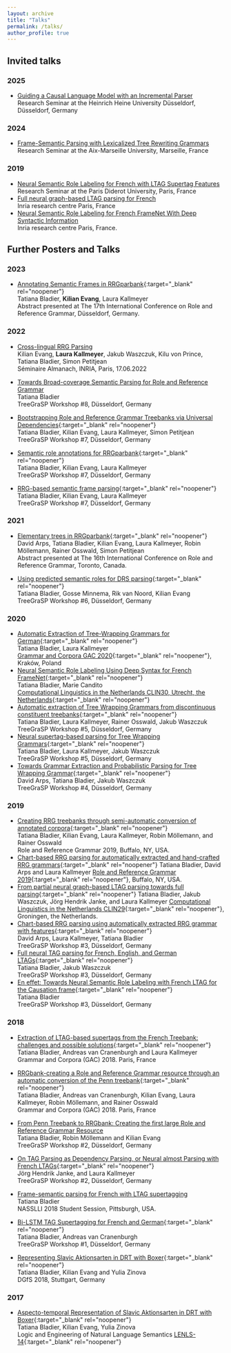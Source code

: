 ```yaml
---
layout: archive
title: "Talks"
permalink: /talks/
author_profile: true
---
```



## Invited talks

### 2025
- [Guiding a Causal Language Model with an Incremental Parser]()<br />
Research Seminar at the Heinrich Heine University Düsseldorf, Düsseldorf, Germany <br />

### 2024
- [Frame-Semantic Parsing with Lexicalized Tree Rewriting Grammars]()<br />
Research Seminar at the Aix-Marseille University, Marseille, France <br />

### 2019

- [Neural Semantic Role Labeling for French with LTAG Supertag Features]()<br />
Research Seminar at the Paris Diderot University, Paris, France <br />
- [Full neural graph-based LTAG parsing for French]() <br />
 Inria research centre Paris, France <br />
 - [Neural Semantic Role Labeling for French FrameNet With Deep Syntactic Information]() <br />
 Inria research centre Paris, France.

## Further Posters and Talks

### 2023

- [Annotating Semantic Frames in RRGparbank](https://rrg2023.phil.hhu.de/wp-content/uploads/2023/07/RRG2023-Bladier_Evang_Kallmeyer.pdf){:target="_blank" rel="noopener"} <br />
Tatiana Bladier, <b>Kilian Evang</b>, Laura Kallmeyer <br />
Abstract presented at The 17th International Conference on Role and Reference Grammar, Düsseldorf, Germany.

### 2022

- [Cross-lingual RRG Parsing]() <br />
Kilian Evang, <b>Laura Kallmeyer</b>, Jakub Waszczuk, Kilu von Prince, Tatiana Bladier, Simon Petitjean <br />
Séminaire Almanach, INRIA, Paris, 17.06.2022 

- [Towards Broad-coverage Semantic Parsing for Role and Reference Grammar]() <br />
Tatiana Bladier <br />
TreeGraSP Workshop #8, Düsseldorf, Germany 

- [Bootstrapping Role and Reference Grammar Treebanks via Universal Dependencies](https://treegrasp.phil.hhu.de/wp-content/uploads/2022/02/meeting_7_bootstrapping_role_and_reference_grammar_treebanks_via_universal_dependencies.pdf){:target="_blank" rel="noopener"} <br />
Tatiana Bladier, Kilian Evang, Laura Kallmeyer, Simon Petitjean <br />
TreeGraSP Workshop #7, Düsseldorf, Germany 

- [Semantic role annotations for RRGparbank](https://treegrasp.phil.hhu.de/wp-content/uploads/2022/02/meeting_7_semantic_role_annotation_for_rrgbank.pdf){:target="_blank" rel="noopener"} <br />
Tatiana Bladier, Kilian Evang, Laura Kallmeyer <br />
TreeGraSP Workshop #7, Düsseldorf, Germany 

- [RRG-based semantic frame parsing](https://treegrasp.phil.hhu.de/wp-content/uploads/2022/02/meeting_7_RRG_based_semantic_frame_parsing.pdf){:target="_blank" rel="noopener"} <br />
Tatiana Bladier, Kilian Evang, Laura Kallmeyer <br />
TreeGraSP Workshop #7, Düsseldorf, Germany 


### 2021

- [Elementary trees in RRGparbank](https://rrg2021.apps01.yorku.ca/wp-content/uploads/2021/06/rrg_abstract_arps_et_al_rrg_parbank.pdf){:target="_blank" rel="noopener"} <br />
David Arps, Tatiana Bladier, Kilian Evang, Laura Kallmeyer, Robin Möllemann, Rainer Osswald, Simon Petitjean<br />
Abstract presented at The 16th International Conference on Role and Reference Grammar, Toronto, Canada.

- [Using predicted semantic roles for DRS parsing](https://treegrasp.phil.hhu.de/wp-content/uploads/2022/02/meeting_6_using_predicted_semantic_role_for_drs_parsing.pdf){:target="_blank" rel="noopener"} <br />
Tatiana Bladier, Gosse Minnema, Rik van Noord, Kilian Evang <br />
TreeGraSP Workshop #6, Düsseldorf, Germany 


### 2020

- [Automatic Extraction of Tree-Wrapping Grammars for German](https://aclanthology.org/2020.tlt-1.5.pdf){:target="_blank" rel="noopener"} <br />
Tatiana Bladier, Laura Kallmeyer <br />
[Grammar and Corpora GAC 2020](https://gac2020.ijp.pan.pl/){:target="_blank" rel="noopener"}, Kraków, Poland
- [Neural Semantic Role Labeling Using Deep Syntax for French FrameNet](https://clin30.sites.uu.nl/accepted-submissions){:target="_blank" rel="noopener"} <br />
Tatiana Bladier, Marie Candito <br />
[Computational Linguistics in the Netherlands CLIN30, Utrecht, the Netherlands](https://clin30.sites.uu.nl/accepted-submissions/){:target="_blank" rel="noopener"}
- [Automatic extraction of Tree Wrapping Grammars from discontinuous constituent treebanks](https://treegrasp.phil.hhu.de/wp-content/uploads/2021/01/meeting_5_extraction.pdf){:target="_blank" rel="noopener"} <br />
Tatiana Bladier, Laura Kallmeyer, Rainer Osswald, Jakub Waszczuk <br />
TreeGraSP Workshop #5, Düsseldorf, Germany 
- [Neural supertag-based parsing for Tree Wrapping Grammars](https://treegrasp.phil.hhu.de/wp-content/uploads/2021/01/meeting_5_parsing.pdf){:target="_blank" rel="noopener"} <br />
Tatiana Bladier, Laura Kallmeyer, Jakub Waszczuk <br />
TreeGraSP Workshop #5, Düsseldorf, Germany 
- [Towards Grammar Extraction and Probabilistic Parsing for Tree Wrapping Grammar](https://treegrasp.phil.hhu.de/wp-content/uploads/2020/02/meeting_4_TWG_Parsing.pdf){:target="_blank" rel="noopener"} <br />
David Arps, Tatiana Bladier, Jakub Waszczuk<br />
TreeGraSP Workshop #4, Düsseldorf, Germany



### 2019

- [Creating RRG treebanks through semi-automatic conversion of annotated corpora](https://ubwp.buffalo.edu/rrg2019/wp-content/uploads/sites/101/2019/07/Bladier.pdf){:target="_blank" rel="noopener"} <br />
Tatiana Bladier, Kilian Evang, Laura Kallmeyer, Robin Möllemann, and Rainer Osswald<br />
Role and Reference Grammar 2019, Buffalo, NY, USA. 
- [Chart-based RRG parsing for automatically extracted and hand-crafted RRG grammars](https://ubwp.buffalo.edu/rrg2019/wp-content/uploads/sites/101/2019/07/Arps.pdf){:target="_blank" rel="noopener"} 
Tatiana Bladier, David Arps and Laura Kallmeyer
[Role and Reference Grammar 2019](https://ubwp.buffalo.edu/rrg2019/wp-content/uploads/sites/101/2019/07/Arps.pdf){:target="_blank" rel="noopener"}, Buffalo, NY, USA. 
- [From partial neural graph-based LTAG parsing towards full parsing](http://www.let.rug.nl/clin29/Tatiana_Bladier_J%C3%B6rg_Hendrik_Janke_Jakub_Waszczuk_Laura_Kallmeyer.php){:target="_blank" rel="noopener"}
Tatiana Bladier, Jakub Waszczuk, Jörg Hendrik Janke, and Laura Kallmeyer 
[Computational Linguistics in the Netherlands CLIN29](http://www.let.rug.nl/clin29/index.php){:target="_blank" rel="noopener"}, Groningen, the Netherlands. 
- [Chart-based RRG parsing using automatically extracted RRG grammar with features](https://treegrasp.phil.hhu.de/wp-content/uploads/2019/05/meeting_3_RRG_Parsing.pdf){:target="_blank" rel="noopener"} <br />
David Arps, Laura Kallmeyer, Tatiana Bladier <br />
TreeGraSP Workshop #3, Düsseldorf, Germany 
- [Full neural TAG parsing for French, English, and German LTAGs](https://treegrasp.phil.hhu.de/wp-content/uploads/2019/05/meeting_3_Neural_Partage.pdf){:target="_blank" rel="noopener"} <br />
Tatiana Bladier, Jakub Waszczuk <br />
TreeGraSP Workshop #3, Düsseldorf, Germany 
- [En effet: Towards Neural Semantic Role Labeling with French LTAG for the Causation frame](https://treegrasp.phil.hhu.de/wp-content/uploads/2019/05/meeting_3_SRL.pdf){:target="_blank" rel="noopener"} <br />
Tatiana Bladier <br />
TreeGraSP Workshop #3, Düsseldorf, Germany 

### 2018

- [Extraction of LTAG-based supertags from the French Treebank: challenges and possible solutions](http://drehu.linguist.univ-paris-diderot.fr/gac-2018/abstracts/bladier_etal.pdf){:target="_blank" rel="noopener"} <br />
 Tatiana Bladier, Andreas van Cranenburgh and Laura Kallmeyer 
<br /> Grammar and Corpora (GAC) 2018. Paris, France 
- [RRGbank-creating a Role and Reference Grammar resource through an automatic conversion of the Penn treebank](http://drehu.linguist.univ-paris-diderot.fr/gac-2018/abstracts/bladier.pdf){:target="_blank" rel="noopener"} <br />
Tatiana Bladier, Andreas van Cranenburgh, Kilian Evang, Laura Kallmeyer, Robin Möllemann, and Rainer Osswald<br />
Grammar and Corpora (GAC) 2018. Paris, France 
- [From Penn Treebank to RRGbank: Creating the first large Role and Reference Grammar Resource]() <br />
Tatiana Bladier, Robin Möllemann and Kilian Evang<br />
TreeGraSP Workshop #2, Düsseldorf, Germany 
- [On TAG Parsing as Dependency Parsing, or Neural almost Parsing with French LTAGs](https://treegrasp.phil.hhu.de/events/treegrasp-meeting-2/){:target="_blank" rel="noopener"} <br />
Jörg Hendrik Janke, and Laura Kallmeyer <br />
TreeGraSP Workshop #2, Düsseldorf, Germany

- [Frame-semantic parsing for French with LTAG supertagging]()<br />
Tatiana Bladier <br />
NASSLLI 2018 Student Session, Pittsburgh, USA.
- [Bi-LSTM TAG Supertagging for French and German](https://treegrasp.phil.hhu.de/events/treegrasp-meeting-1/){:target="_blank" rel="noopener"}<br />
Tatiana Bladier, Andreas van Cranenburgh <br />
TreeGraSP Workshop #1, Düsseldorf, Germany
- [Representing Slavic Aktionsarten in DRT with Boxer](https://www.dgfs2018.uni-stuttgart.de/programm/postersession/programm-cl-postersession/2018_dgfs-cl-poster-bladier-etal.pdf){:target="_blank" rel="noopener"} <br />
Tatiana Bladier, Kilian Evang and Yulia Zinova <br />
DGfS 2018, Stuttgart, Germany

### 2017

- [Aspecto-temporal Representation of Slavic Aktionsarten in DRT with Boxer](https://lenls.github.io/lenls14/index.html){:target="_blank" rel="noopener"} <br />
Tatiana Bladier, Kilian Evang, Yulia Zinova <br />
Logic and Engineering of Natural Language Semantics [LENLS-14](https://lenls.github.io/lenls14/index.html){:target="_blank" rel="noopener"}
